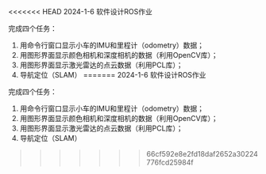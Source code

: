 <<<<<<< HEAD
2024-1-6
软件设计ROS作业

完成四个任务：
1. 用命令行窗口显示小车的IMU和里程计（odometry）数据；
2. 用图形界面显示颜色相机和深度相机的数据（利用OpenCV库）；
3. 用图形界面显示激光雷达的点云数据（利用PCL库）；
4. 导航定位（SLAM）
=======
2024-1-6
软件设计ROS作业

完成四个任务：
1. 用命令行窗口显示小车的IMU和里程计（odometry）数据；
2. 用图形界面显示颜色相机和深度相机的数据（利用OpenCV库）；
3. 用图形界面显示激光雷达的点云数据（利用PCL库）；
4. 导航定位（SLAM）
>>>>>>> 66cf592e8e2fd18daf2652a30224776fcd25984f
